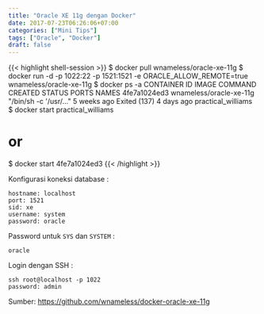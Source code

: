 ```yaml
---
title: "Oracle XE 11g dengan Docker"
date: 2017-07-23T06:26:06+07:00
categories: ["Mini Tips"]
tags: ["Oracle", "Docker"]
draft: false
---
```



{{< highlight shell-session >}}
$ docker pull wnameless/oracle-xe-11g
$ docker run -d -p 1022:22 -p 1521:1521 -e ORACLE_ALLOW_REMOTE=true wnameless/oracle-xe-11g
$ docker ps -a
CONTAINER ID        IMAGE                     COMMAND                  CREATED             STATUS                    PORTS               NAMES
4fe7a1024ed3        wnameless/oracle-xe-11g   "/bin/sh -c '/usr/..."   5 weeks ago         Exited (137) 4 days ago                       practical_williams
$ docker start practical_williams
# or
$ docker start 4fe7a1024ed3
{{< /highlight >}}

<!--more-->

Konfigurasi koneksi database :
```
hostname: localhost
port: 1521
sid: xe
username: system
password: oracle
```

Password untuk `SYS` dan `SYSTEM` :
```
oracle
```

Login dengan SSH :
```
ssh root@localhost -p 1022
password: admin
```

Sumber: https://github.com/wnameless/docker-oracle-xe-11g